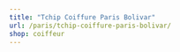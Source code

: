 ```yaml
---
title: "Tchip Coiffure Paris Bolivar"
url: /paris/tchip-coiffure-paris-bolivar/
shop: coiffeur
---
```


